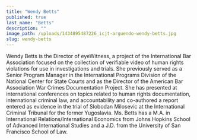 ```yaml
---
title: "Wendy Betts"
published: true
last_name: "Betts"
description: ""
image_path: /uploads/1434895487226_icjt-arguendo-wendy-betts.jpg
slug: wendy-betts
---
```


Wendy Betts is the Director of eyeWitness, a project of the International Bar Association focused on the collection of verifiable video of human rights violations for use in investigations and trials. She previously served as a Senior Program Manager in the International Programs Division of the National Center for State Courts and as the Director of the American Bar Association War Crimes Documentation Project. She has presented at international conferences on topics related to human rights documentation, international criminal law, and accountability and co-authored a report entered as evidence in the trial of Slobodan Milosevic at the International Criminal Tribunal for the former Yugoslavia. Ms. Betts has a M.A. in International Relations/International Economics from Johns Hopkins School of Advanced International Studies and a J.D. from the University of San Francisco School of Law.

